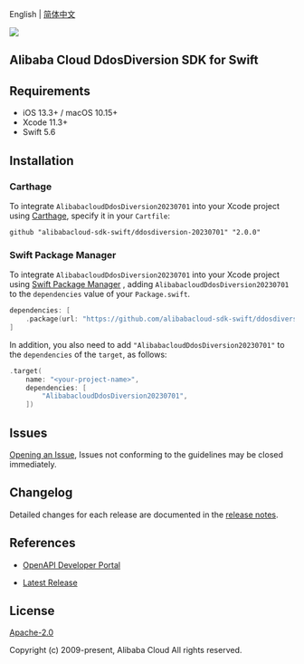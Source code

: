 English | [简体中文](README-CN.md)

![](https://aliyunsdk-pages.alicdn.com/icons/AlibabaCloud.svg)

## Alibaba Cloud DdosDiversion SDK for Swift

## Requirements

- iOS 13.3+ / macOS 10.15+
- Xcode 11.3+
- Swift 5.6

## Installation

### Carthage

To integrate `AlibabacloudDdosDiversion20230701` into your Xcode project using [Carthage](https://github.com/Carthage/Carthage), specify it in your `Cartfile`:

```ogdl
github "alibabacloud-sdk-swift/ddosdiversion-20230701" "2.0.0"
```

### Swift Package Manager

To integrate `AlibabacloudDdosDiversion20230701` into your Xcode project using [Swift Package Manager](https://swift.org/package-manager/) , adding `AlibabacloudDdosDiversion20230701` to the `dependencies` value of your `Package.swift`.

```swift
dependencies: [
    .package(url: "https://github.com/alibabacloud-sdk-swift/ddosdiversion-20230701.git", from: "2.0.0")
]
```

In addition, you also need to add `"AlibabacloudDdosDiversion20230701"` to the `dependencies` of the `target`, as follows:

```swift
.target(
    name: "<your-project-name>",
    dependencies: [
        "AlibabacloudDdosDiversion20230701",
    ])
```

## Issues

[Opening an Issue](https://github.com/alibabacloud-sdk-swift/ddosdiversion-20230701/issues/new), Issues not conforming to the guidelines may be closed immediately.

## Changelog

Detailed changes for each release are documented in the [release notes](./ChangeLog.txt).

## References

* [OpenAPI Developer Portal](https://next.api.alibabacloud.com/home)
- [Latest Release](https://github.com/alibabacloud-sdk-swift/ddosdiversion-20230701)

## License

[Apache-2.0](http://www.apache.org/licenses/LICENSE-2.0)

Copyright (c) 2009-present, Alibaba Cloud All rights reserved.
